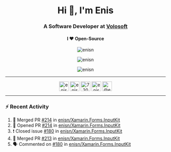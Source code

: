 <h1 align="center">Hi 👋, I'm Enis</h1>
<h3 align="center">A Software Developer at <a href="/volosoft">Volosoft</a></h3>

<h4 align="center"> I ❤ Open-Source</h4>

<p align="center"> <img src="https://komarev.com/ghpvc/?username=enisn" alt="enisn" /> </p>

<p align="center">
<img src="https://github-readme-stats.vercel.app/api/top-langs/?username=enisn&layout=compact" alt="enisn" />
</p>

<p align="center">
<img src="https://github-readme-stats.vercel.app/api?username=enisn&show_icons=true" alt="enisn" />
</p>

<hr />

<p align="center">
<a href="https://dev.to/enisn" target="blank"><img align="center" src="https://cdn.jsdelivr.net/npm/simple-icons@3.0.1/icons/dev-dot-to.svg" alt="enisn" height="30" width="30" /></a>
<a href="https://twitter.com/enisnecipoglu" target="blank"><img align="center" src="https://cdn.jsdelivr.net/npm/simple-icons@3.0.1/icons/twitter.svg" alt="enisnecipoglu" height="30" width="30" /></a>
<a href="https://stackoverflow.com/users/7200126" target="blank"><img align="center" src="https://cdn.jsdelivr.net/npm/simple-icons@3.0.1/icons/stackoverflow.svg" alt="7200126" height="30" width="30" /></a>
<a href="https://instagram.com/enisnecipoglu" target="blank"><img align="center" src="https://cdn.jsdelivr.net/npm/simple-icons@3.0.1/icons/instagram.svg" alt="enisnecipoglu" height="30" width="30" /></a>
<a href="https://medium.com/@enis.necipoglu" target="blank"><img align="center" src="https://cdn.jsdelivr.net/npm/simple-icons@3.0.1/icons/medium.svg" alt="@enis.necipoglu" height="30" width="30" /></a>
</p>

<hr />

### :zap: Recent Activity

<!--START_SECTION:activity-->
1. 🎉 Merged PR [#214](https://github.com/enisn/Xamarin.Forms.InputKit/pull/214) in [enisn/Xamarin.Forms.InputKit](https://github.com/enisn/Xamarin.Forms.InputKit)
2. 💪 Opened PR [#214](https://github.com/enisn/Xamarin.Forms.InputKit/pull/214) in [enisn/Xamarin.Forms.InputKit](https://github.com/enisn/Xamarin.Forms.InputKit)
3. ❗️ Closed issue [#180](https://github.com/enisn/Xamarin.Forms.InputKit/issues/180) in [enisn/Xamarin.Forms.InputKit](https://github.com/enisn/Xamarin.Forms.InputKit)
4. 🎉 Merged PR [#213](https://github.com/enisn/Xamarin.Forms.InputKit/pull/213) in [enisn/Xamarin.Forms.InputKit](https://github.com/enisn/Xamarin.Forms.InputKit)
5. 🗣 Commented on [#180](https://github.com/enisn/Xamarin.Forms.InputKit/issues/180) in [enisn/Xamarin.Forms.InputKit](https://github.com/enisn/Xamarin.Forms.InputKit)
<!--END_SECTION:activity-->
